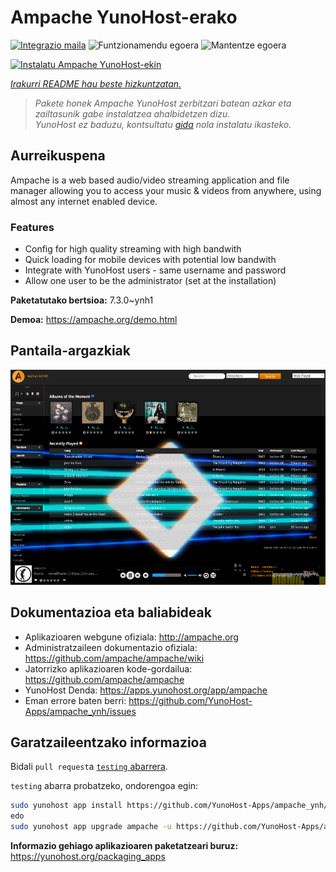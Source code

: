 <!--
Ohart ongi: README hau automatikoki sortu da <https://github.com/YunoHost/apps/tree/master/tools/readme_generator>ri esker
EZ editatu eskuz.
-->

# Ampache YunoHost-erako

[![Integrazio maila](https://apps.yunohost.org/badge/integration/ampache)](https://ci-apps.yunohost.org/ci/apps/ampache/)
![Funtzionamendu egoera](https://apps.yunohost.org/badge/state/ampache)
![Mantentze egoera](https://apps.yunohost.org/badge/maintained/ampache)

[![Instalatu Ampache YunoHost-ekin](https://install-app.yunohost.org/install-with-yunohost.svg)](https://install-app.yunohost.org/?app=ampache)

*[Irakurri README hau beste hizkuntzatan.](./ALL_README.md)*

> *Pakete honek Ampache YunoHost zerbitzari batean azkar eta zailtasunik gabe instalatzea ahalbidetzen dizu.*  
> *YunoHost ez baduzu, kontsultatu [gida](https://yunohost.org/install) nola instalatu ikasteko.*

## Aurreikuspena

Ampache is a web based audio/video streaming application and file manager allowing you to access your music & videos from anywhere, using almost any internet enabled device.

### Features

 * Config for high quality streaming with high bandwith
 * Quick loading for mobile devices with potential low bandwith
 * Integrate with YunoHost users - same username and password
 * Allow one user to be the administrator (set at the installation)

**Paketatutako bertsioa:** 7.3.0~ynh1

**Demoa:** <https://ampache.org/demo.html>

## Pantaila-argazkiak

![Ampache(r)en pantaila-argazkia](./doc/screenshots/visualizer.png)

## Dokumentazioa eta baliabideak

- Aplikazioaren webgune ofiziala: <http://ampache.org>
- Administratzaileen dokumentazio ofiziala: <https://github.com/ampache/ampache/wiki>
- Jatorrizko aplikazioaren kode-gordailua: <https://github.com/ampache/ampache>
- YunoHost Denda: <https://apps.yunohost.org/app/ampache>
- Eman errore baten berri: <https://github.com/YunoHost-Apps/ampache_ynh/issues>

## Garatzaileentzako informazioa

Bidali `pull request`a [`testing` abarrera](https://github.com/YunoHost-Apps/ampache_ynh/tree/testing).

`testing` abarra probatzeko, ondorengoa egin:

```bash
sudo yunohost app install https://github.com/YunoHost-Apps/ampache_ynh/tree/testing --debug
edo
sudo yunohost app upgrade ampache -u https://github.com/YunoHost-Apps/ampache_ynh/tree/testing --debug
```

**Informazio gehiago aplikazioaren paketatzeari buruz:** <https://yunohost.org/packaging_apps>
